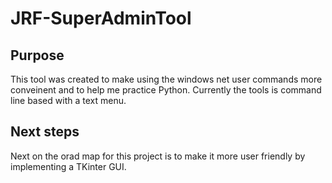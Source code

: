 # JRF-SuperAdminTool
## Purpose
This tool was created to make using the windows net user commands more conveinent and to help me practice Python.
Currently the tools is command line based with a text menu.
## Next steps
Next on the orad map for this project is to make it more user friendly by implementing a TKinter GUI.